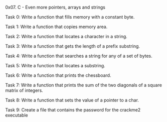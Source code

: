 0x07. C - Even more pointers, arrays and strings

Task 0: Write a function that fills memory with a constant byte.

Task 1:  Write a function that copies memory area.

Task 2: Write a function that locates a character in a string.

Task 3: Write a function that gets the length of a prefix substring.

Task 4:  Write a function that searches a string for any of a set of bytes.

Task 5:  Write a function that locates a substring.

Task 6:  Write a function that prints the chessboard.

Task 7:  Write a function that prints the sum of the two diagonals of a square matrix of integers.

Task 8:  Write a function that sets the value of a pointer to a char.

Task 9: Create a file that contains the password for the crackme2 executable  

